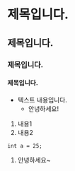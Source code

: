 # 제목입니다.
## 제목입니다.
### 제목입니다.
#### 제목입니다.
- 텍스트 내용입니다.
    - 안녕하세요!
1. 내용1
1. 내용2
```
int a = 25;
```
1. 안녕하세요~